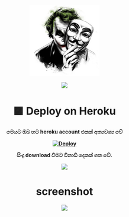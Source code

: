 <div align="center">
  <img src="https://github.com/Thisalx-x/telegram-song-download-bot/blob/main/icon.png" width="190">


  
               
<p align="center">
  <img src="https://readme-typing-svg.herokuapp.com/?lines=Youtube+SONG+Download&font=Fira%20Code&center=true&width=380&height=50">
  



# 🟪 Deploy on Heroku

<b>මෙයට ඔබ හට heroku account එකක් අත්‍යවශ්‍ය වේ




[![Deploy](https://www.herokucdn.com/deploy/button.svg)](https://heroku.com/deploy?template=https://github.com/Thisalx-x/telegram-song-download-bot)
  
 <b> සිංදු download වීමට විනාඩි දෙකක් ගත වේ.


<p align="center">
  <img src="https://readme-typing-svg.herokuapp.com/?lines=Made+By+Thisal&font=Fira%20Code&center=true&width=380&height=50">



  

# screenshot
  
  
<img src="https://github.com/Thisalx-x/telegram-song-download-bot-sl/blob/main/icon(2).png">










